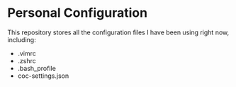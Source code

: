 # Personal Configuration
This repository stores all the configuration files I have been using right now, including:
- .vimrc
- .zshrc
- .bash_profile
- coc-settings.json
